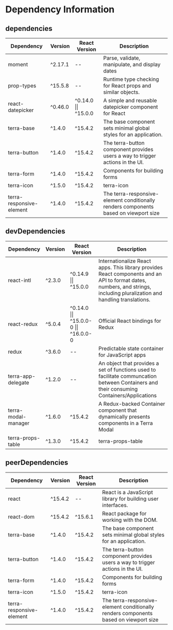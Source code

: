 # Dependency Information

## dependencies
| Dependency | Version | React Version | Description |
|-|-|-|-|
| moment | ^2.17.1 | -- | Parse, validate, manipulate, and display dates |
| prop-types | ^15.5.8 | -- | Runtime type checking for React props and similar objects. |
| react-datepicker | ^0.46.0 | ^0.14.0 \|\| ^15.0.0 | A simple and reusable datepicker component for React |
| terra-base | ^1.4.0 | ^15.4.2 | The base component sets minimal global styles for an application. |
| terra-button | ^1.4.0 | ^15.4.2 | The terra-button component provides users a way to trigger actions in the UI. |
| terra-form | ^1.4.0 | ^15.4.2 | Components for building forms |
| terra-icon | ^1.5.0 | ^15.4.2 | terra-icon |
| terra-responsive-element | ^1.4.0 | ^15.4.2 | The terra-responsive-element conditionally renders components based on viewport size |

## devDependencies
| Dependency | Version | React Version | Description |
|-|-|-|-|
| react-intl | ^2.3.0 | ^0.14.9 \|\| ^15.0.0 | Internationalize React apps. This library provides React components and an API to format dates, numbers, and strings, including pluralization and handling translations. |
| react-redux | ^5.0.4 | ^0.14.0 \|\| ^15.0.0-0 \|\| ^16.0.0-0 | Official React bindings for Redux |
| redux | ^3.6.0 | -- | Predictable state container for JavaScript apps |
| terra-app-delegate | ^1.2.0 | -- | An object that provides a set of functions used to facilitate communcation between Containers and their consuming Containers/Applications |
| terra-modal-manager | ^1.6.0 | ^15.4.2 | A Redux-backed Container component that dynamically presents components in a Terra Modal |
| terra-props-table | ^1.3.0 | ^15.4.2 | terra-props-table |

## peerDependencies
| Dependency | Version | React Version | Description |
|-|-|-|-|
| react | ^15.4.2 | -- | React is a JavaScript library for building user interfaces. |
| react-dom | ^15.4.2 | ^15.6.1 | React package for working with the DOM. |
| terra-base | ^1.4.0 | ^15.4.2 | The base component sets minimal global styles for an application. |
| terra-button | ^1.4.0 | ^15.4.2 | The terra-button component provides users a way to trigger actions in the UI. |
| terra-form | ^1.4.0 | ^15.4.2 | Components for building forms |
| terra-icon | ^1.5.0 | ^15.4.2 | terra-icon |
| terra-responsive-element | ^1.4.0 | ^15.4.2 | The terra-responsive-element conditionally renders components based on viewport size |
